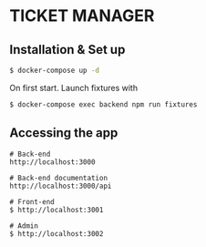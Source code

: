 # TICKET MANAGER




## Installation & Set up

```bash
$ docker-compose up -d
```

On first start. Launch fixtures with

```bash
$ docker-compose exec backend npm run fixtures
```

## Accessing the app

```
# Back-end
http://localhost:3000

# Back-end documentation
http://localhost:3000/api

# Front-end
$ http://localhost:3001

# Admin
$ http://localhost:3002
```